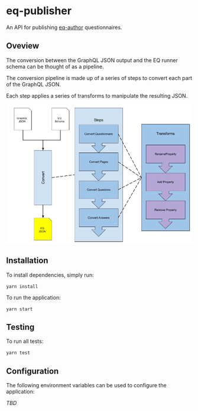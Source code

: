 # eq-publisher
An API for publishing [eq-author](http://github.com/ONSDigital/eq-author) questionnaires.

## Oveview

The conversion between the GraphQL JSON output and the EQ runner schema can be thought of as a pipeline.

The conversion pipeline is made up of a series of steps to convert each part of the GraphQL JSON.

Each step applies a series of transforms to manipulate the resulting JSON.

![process.jpg](docs/images/process.jpg)

## Installation

To install dependencies, simply run:
```
yarn install
```

To run the application:
```
yarn start
```

## Testing

To run all tests:
```
yarn test
```

## Configuration

The following environment variables can be used to configure the application:

_TBD_